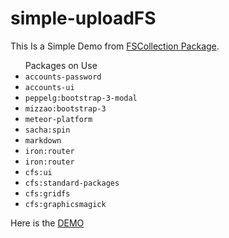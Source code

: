 # simple-uploadFS

This Is a Simple Demo from [FSCollection Package](https://github.com/CollectionFS/Meteor-CollectionFS).
<ul>
<span>Packages on Use</span><br>
<li><code>accounts-password</code></li>
<li><code>accounts-ui</code></li>
<li><code>peppelg:bootstrap-3-modal</code></li>
<li><code>mizzao:bootstrap-3</code></li>
<li><code>meteor-platform</code></li>
<li><code>sacha:spin</code></li>
<li><code>markdown</code></li>
<li><code>iron:router</code></li>
<li><code>iron:router</code></li>
<li><code>cfs:ui </code></li>
<li><code>cfs:standard-packages</code></li>
<li><code>cfs:gridfs</code></li>
<li><code>cfs:graphicsmagick</code></li>
</ul>


Here is the [DEMO](http://demo.fscollection.meteor.com)
